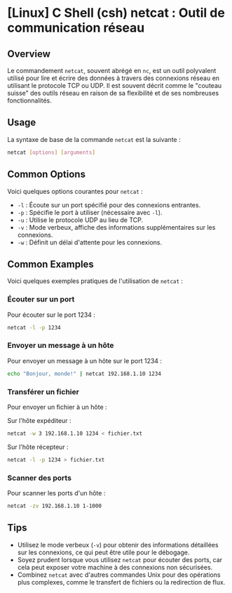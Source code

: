 # [Linux] C Shell (csh) netcat : Outil de communication réseau

## Overview
Le commandement `netcat`, souvent abrégé en `nc`, est un outil polyvalent utilisé pour lire et écrire des données à travers des connexions réseau en utilisant le protocole TCP ou UDP. Il est souvent décrit comme le "couteau suisse" des outils réseau en raison de sa flexibilité et de ses nombreuses fonctionnalités.

## Usage
La syntaxe de base de la commande `netcat` est la suivante :

```bash
netcat [options] [arguments]
```

## Common Options
Voici quelques options courantes pour `netcat` :

- `-l` : Écoute sur un port spécifié pour des connexions entrantes.
- `-p` : Spécifie le port à utiliser (nécessaire avec `-l`).
- `-u` : Utilise le protocole UDP au lieu de TCP.
- `-v` : Mode verbeux, affiche des informations supplémentaires sur les connexions.
- `-w` : Définit un délai d'attente pour les connexions.

## Common Examples
Voici quelques exemples pratiques de l'utilisation de `netcat` :

### Écouter sur un port
Pour écouter sur le port 1234 :

```bash
netcat -l -p 1234
```

### Envoyer un message à un hôte
Pour envoyer un message à un hôte sur le port 1234 :

```bash
echo "Bonjour, monde!" | netcat 192.168.1.10 1234
```

### Transférer un fichier
Pour envoyer un fichier à un hôte :

Sur l'hôte expéditeur :

```bash
netcat -w 3 192.168.1.10 1234 < fichier.txt
```

Sur l'hôte récepteur :

```bash
netcat -l -p 1234 > fichier.txt
```

### Scanner des ports
Pour scanner les ports d'un hôte :

```bash
netcat -zv 192.168.1.10 1-1000
```

## Tips
- Utilisez le mode verbeux (`-v`) pour obtenir des informations détaillées sur les connexions, ce qui peut être utile pour le débogage.
- Soyez prudent lorsque vous utilisez `netcat` pour écouter des ports, car cela peut exposer votre machine à des connexions non sécurisées.
- Combinez `netcat` avec d'autres commandes Unix pour des opérations plus complexes, comme le transfert de fichiers ou la redirection de flux.